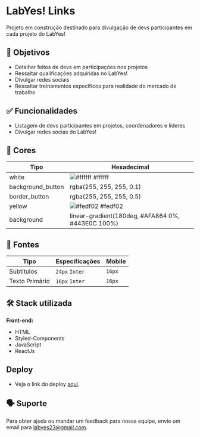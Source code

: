 # LabYes! Links

Projeto em construção destinado para divulgação de devs participantes em cada projeto do LabYes!

## 🎯 Objetivos

- Detalhar feitos de devs em participações nos projetos
- Ressaltar qualificações adquiridas no LabYes!
- Divulgar redes sociais
- Ressaltar treinamentos específicos para realidade do mercado de trabalho

## ✅ Funcionalidades

- Listagem de devs participantes em projetos, coordenadores e líderes
- Divulgar redes socias do LabYes!

## 🎨 Cores

| Tipo               | Hexadecimal                                                      |
| ----------         | ---------------------------------------------------------------- |
| white              | ![#ffffff](https://via.placeholder.com/10/ffffff?text=+) #ffffff |
| background_button  | rgba(255, 255, 255, 0.1)                                         |
| border_button      | rgba(255, 255, 255, 0.5)                                         |
| yellow             | ![#fedf02](https://via.placeholder.com/10/fedf02?text=+) #fedf02 |
| background         | linear-gradient(180deg, #AFA864 0%, #443E0C 100%)                |

## 📃 Fontes

| Tipo              | Especificações  | Mobile |
| ----------------- | --------------- | ------ |
| Subtítulos        | `24px` `Inter` | `16px` |
| Texto Primário    | `16px` `Inter` | `16px` |

## 🛠️ Stack utilizada

**Front-end:**

- HTML
- Styled-Components
- JavaScript
- ReactJs

## Deploy

- Veja o link do deploy [aqui](link-do-deploy).

## 🗣️ Suporte

Para obter ajuda ou mandar um feedback para nossa equipe, envie um email para labyes23@gmail.com.
